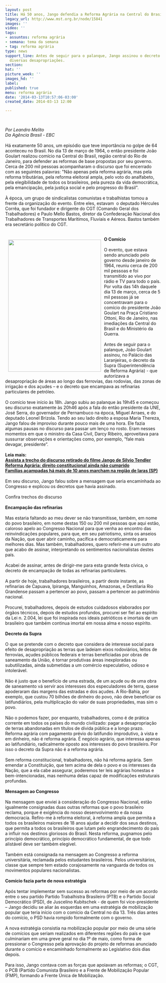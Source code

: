 ```yaml
---
layout: post
title: Há 50 anos, Jango defendia a Reforma Agrária na Central do Brasil
legacy_url: http://www.mst.org.br/node/15841
images: ''
video: ''
tags:
- assuntos: reforma agrária
- semana: tema da semana
- tag: reforma agrária
type: news
support_line: Antes de seguir para o palanque, Jango assinou o decreto que autorizava
  diversas desapropriações.
section: 
hat: ''
picture_week: ''
images_hd: ''
label: 
published: true
menu: reforma agrária
date: '2014-03-13T10:57:06-03:00'
created_date: 2014-03-13 12:00

---
```

<p>&nbsp;</p><p><em>Por Leandro Melito<br>Da Agência Brasil - EBC<br></em><br>Há exatamente 50 anos, um episódio que teve importância no golpe de 64 aconteceu no Brasil. No dia 13 de março de 1964, o então presidente João Goulart realizou comício na Central do Brasil, região central do Rio de Janeiro, para defender as reformas de base propostas por seu governo. Cerca de 200 mil pessoas acompanharam o discurso que foi encerrado com as seguintes palavras: "Não apenas pela reforma agrária, mas pela reforma tributárias, pela reforma eleitoral ampla, pelo voto do analfabeto, pela elegibilidade de todos os brasileiros, pela pureza da vida democrática, pela emancipação, pela justiça social e pelo progresso do Brasil".<br><br>À época, um grupo de sindicalistas comunistas e trabalhistas tomou a frente da organização do evento. Entre eles, estavam&nbsp; o deputado Hércules Corrêa, que foi fundador e dirigente do CGT (Comando Geral dos Trabalhadores) e Paulo Mello Bastos, diretor da Confederação Nacional dos Trabalhadores de Transportes Marítimos, Fluviais e Aéreos. Bastos também era secretário político do CGT.<br>&nbsp;</p><p><img style="margin: 10px; float: left;" src="http://www.mst.org.br/sites/default/files/Jango_arquivo_nacional_.jpg" alt="" height="427" width="300"></p><p><strong>O Comício</strong><br><br>O evento, que estava sendo anunciado pelo governo desde janeiro de 1964, reuniu cerca de 200 mil pessoas e foi transmitido ao vivo por rádio e TV para todo o país. Por volta das 14h daquele dia 13 de março, cerca de 5 mil pessoas já se concentravam para o comício do presidente João Goulart na Praça Cristiano Ottoni, Rio de Janeiro, nas imediações da Central do Brasil e do Ministério da Guerra.<br><br>Antes de seguir para o palanque, João Goulart assinou, no Palácio das Laranjeiras, o decreto da Supra (Superintendência de Reforma Agrária) - que autorizava a desapropriação de áreas ao longo das ferrovias, das rodovias, das zonas de irrigação e dos açudes – e o decreto que encampava as refinarias particulares de petróleo.<br><br>O comício teve início às 18h. Jango subiu ao palanque às 19h45 e começou seu discurso exatamente às 20h46 após a fala do então presidente da UNE, José Serra, do governador de Pernambuco na época, Miguel Arraes, e do deputado Leonel Brizola. Tendo ao seu lado direito a esposa Maria Thereza, Jango falou de improviso durante pouco mais de uma hora. Ele fazia algumas pausas no discurso para passar um lenço no rosto. Eram nesses momentos em que o ministro da Casa Civil, Darcy Ribeiro, aproveitava para sussurrar observações e orientações como, por exemplo, “fale mais devagar, presidente”.<br><br><strong>Leia mais:<br></strong><a href="http://www.youtube.com/watch?feature=player_embedded&amp;v=bTKxSKMkkSo" target="_blank"><strong>Assista a trecho do discurso retirado do filme Jango de Silvio Tendler</strong></a><br><a href="http://www.mst.org.br/node/15831"><strong>Reforma Agrária: direito constitucional ainda não cumprido <br></strong></a><a href="http://www.mst.org.br/node/15839"><strong>Famílias acampadas há mais de 10 anos marcham na região de Iaras (SP) <br></strong></a><br>Em seu discurso, Jango falou sobre a mensagem que seria encaminhada ao Congresso e explicou os decretos que havia assinado.<br><strong><br></strong>Confira trechos do discurso<strong><br><br>Encampação das refinarias</strong><br><br>Mas estaria faltando ao meu dever se não transmitisse, também, em nome do povo brasileiro, em nome destas 150 ou 200 mil pessoas que aqui estão, caloroso apelo ao Congresso Nacional para que venha ao encontro das reinvindicações populares, para que, em seu patriotismo, sinta os anseios da Nação, que quer abrir caminho, pacífica e democraticamente para melhores dias. Mas também, trabalhadores, quero referir-me a um outro ato que acabo de assinar, interpretando os sentimentos nacionalistas destes país.<br><br>Acabei de assinar, antes de dirigir-me para esta grande festa cívica, o decreto de encampação de todas as refinarias particulares.<br><br>A partir de hoje, trabalhadores brasileiros, a partir deste instante, as refinarias de Capuava, Ipiranga, Manguinhos, Amazonas, e Destilaria Rio Grandense passam a pertencer ao povo, passam a pertencer ao patrimônio nacional.<br><br>Procurei, trabalhadores, depois de estudos cuidadosos elaborados por órgãos técnicos, depois de estudos profundos, procurei ser fiel ao espírito da Lei n. 2.004, lei que foi inspirada nos ideais patrióticos e imortais de um brasileiro que também continua imortal em nossa alma e nosso espírito.<br><br><strong>Decreto da Supra</strong><br><br>O que se pretende com o decreto que considera de interesse social para efeito de desapropriação as terras que ladeiam eixos rodoviários, leitos de ferrovias, açudes públicos federais e terras beneficiadas por obras de saneamento da União, é tornar produtivas áreas inexploradas ou subutilizadas, ainda submetidas a um comércio especulativo, odioso e intolerável.<br><br>Não é justo que o benefício de uma estrada, de um açude ou de uma obra de saneamento vá servir aos interesses dos especuladores de terra, quese apoderaram das margens das estradas e dos açudes. A Rio-Bahia, por exemplo, que custou 70 bilhões de dinheiro do povo, não deve beneficiar os latifundiários, pela multiplicação do valor de suas propriedades, mas sim o povo.<br><br>Não o podemos fazer, por enquanto, trabalhadores, como é de prática corrente em todos os países do mundo civilizado: pagar a desapropriação de terras abandonadas em títulos de dívida pública e a longo prazo. Reforma agrária com pagamento prévio do latifundio improdutivo, à vista e em dinheiro, não é reforma agrária. É negócio agrário, que interessa apenas ao latifundiário, radicalmente oposto aos interesses do povo brasileiro. Por isso o decreto da Supra não é a reforma agrária.<br><br>Sem reforma constitucional, trabalhadores, não há reforma agrária. Sem emendar a Constituição, que tem acima de dela o povo e os interesses da Nação, que a ela cabe assegurar, poderemos ter leis agrárias honestas e bem-intencionadas, mas nenhuma delas capaz de modificações estruturais profundas.<br><br><strong>Mensagem ao Congresso</strong><br><br>Na mensagem que enviei à consideração do Congresso Nacional, estão igualmente consignadas duas outras reformas que o povo brasileiro reclama, porque é exigência do nosso desenvolvimento e da nossa democracia. Refiro-me à reforma eleitoral, à reforma ampla que permita a todos os brasileiros maiores de 18 anos ajudar a decidir dos seus destinos, que permita a todos os brasileiros que lutam pelo engrandecimento do país a influir nos destinos gloriosos do Brasil. Nesta reforma, pugnamos pelo princípio democrático, princípio democrático fundamental, de que todo alistável deve ser também elegível.<br><br>Também está consignada na mensagem ao Congresso a reforma universitária, reclamada pelos estudantes brasileiros. Pelos universitários, classe que sempre tem estado corajosamente na vanguarda de todos os movimentos populares nacionalistas.<br><br><strong>Comício fazia parte de nova estratégia</strong><br><br>Após tentar implementar sem sucesso as reformas por meio de um acordo entre o seu partido Partido Trabalhistra Brasileiro (PTB) e o Partido Social Democrático (PSD), de Juscelino Kubitschek - de quem foi vice-presidente – Jango decidiu se aliar às esquerdas em uma estratégia de mobilização popular que teria início com o comício da Central no dia 13. Três dias antes do comício, o PSD havia rompido formalmente com o governo.<br><br>A nova estratégia consistia na mobilização popular por meio de uma série de comícios que seriam realizados em diferentes regiões do país e que culminariam em uma greve geral no dia 1º de maio, como forma de pressionar o Congresso pela aprovação do projeto de reformas anunciado durante o comício e encaminhado formalmente ao Legislativo dois dias depois.<br><br>Para isso, Jango contava com as forças que apoiavam as reformas; o CGT, o PCB (Partido Comunista Brasileiro e a Frente de Mobilização Popular (FMP), formando a Frente Única de Mobilização.</p>
